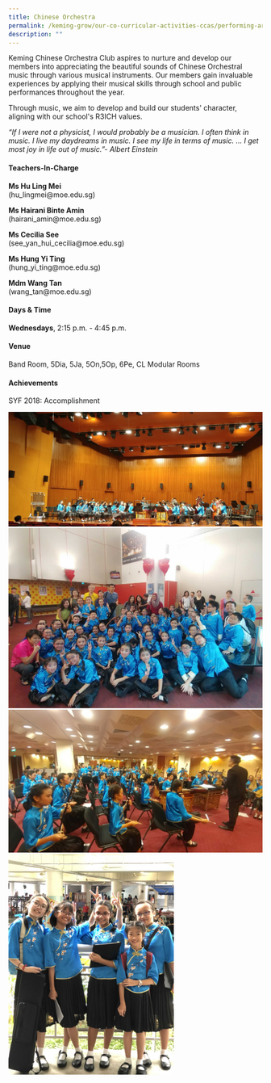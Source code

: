 ```yaml
---
title: Chinese Orchestra
permalink: /keming-grow/our-co-curricular-activities-ccas/performing-arts/chinese-orchestra/
description: ""
---
```

<p>Keming Chinese Orchestra Club aspires to nurture and develop our members into appreciating the beautiful sounds of Chinese Orchestral music through various musical instruments. Our members gain invaluable experiences by applying their musical skills through school and public performances throughout the year.</p>
<p>Through music, we aim to develop and build our students' character, aligning with our school's R3ICH values.</p>
<p><em>&ldquo;If I were not a physicist, I would probably be a musician. I often think in music. I live my daydreams in music. I see my life in terms of music. ... I get most joy in life out of music.&rdquo;- Albert Einstein</em></p>
<h4>Teachers-In-Charge</h4>
<p><strong>Ms Hu Ling Mei<br /></strong>(hu_lingmei@moe.edu.sg)</p>
<p><strong>Ms Hairani Binte Amin<br /></strong>(hairani_amin@moe.edu.sg)</p>
<p><strong>Ms Cecilia See<br /></strong>(see_yan_hui_cecilia@moe.edu.sg)</p>
<p><strong>Ms Hung Yi Ting<br /></strong>(hung_yi_ting@moe.edu.sg)</p>
<p><strong>Mdm Wang Tan<br /></strong>(wang_tan@moe.edu.sg)</p>

<h4>Days &amp; Time</h4>
<p><strong>Wednesdays</strong>, 2:15 p.m. - 4:45 p.m.
<h4>Venue</h4>
<p>Band Room, 5Dia, 5Ja, 5On,5Op, 6Pe, CL Modular Rooms</p>
<h4>Achievements</h4>
<p>SYF 2018: Accomplishment</p>
<img src="/images/co1.jpeg"><br>
<img src="/images/co2.jpeg"><br>
<img src="/images/co3.jpeg"><br>
<img style="width: 65%;" src="/images/co4.jpeg">